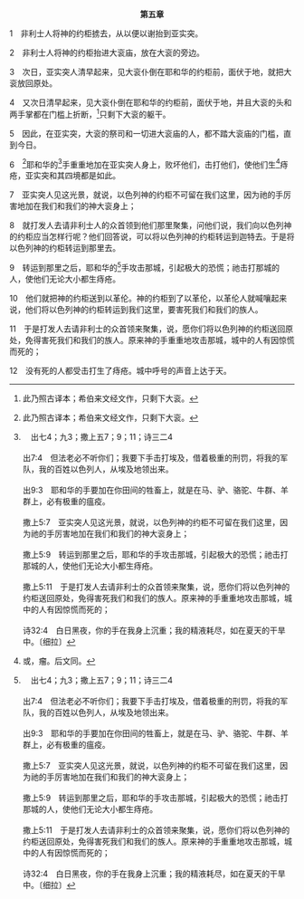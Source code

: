 <p style="text-align:center;font-weight:bold;">第五章</p>

1　非利士人将神的约柜掳去，从以便以谢抬到亚实突。

2　非利士人将神的约柜抬进大衮庙，放在大衮的旁边。

3　次日，亚实突人清早起来，见大衮仆倒在耶和华的约柜前，面伏于地，就把大衮放回原处。

4　又次日清早起来，见大衮仆倒在耶和华的约柜前，面伏于地，并且大衮的头和两手掌都在门槛上折断，[^1]只剩下大衮的躯干。

[^1]:此乃照古译本；希伯来文经文作，只剩下大衮。

5　因此，在亚实突，大衮的祭司和一切进大衮庙的人，都不踏大衮庙的门槛，直到今日。

6　[^1]耶和华的[^a]手重重地加在亚实突人身上，败坏他们，击打他们，使他们生[^2]痔疮，亚实突和其四境都是如此。

[^1]:耶和华重重地对付非利士人，以保护祂的约柜(1～12)。神保护约柜，就是保护祂的圣别(参六19～20)。

[^2]:或，瘤。后文同。

[^a]:　出七4；九3；撒上五7；9；11；诗三二4<br><br>出7:4　但法老必不听你们；我要下手击打埃及，借着极重的刑罚，将我的军队，我的百姓以色列人，从埃及地领出来。<br><br>出9:3　耶和华的手要加在你田间的牲畜上，就是在马、驴、骆驼、牛群、羊群上，必有极重的瘟疫。<br><br>撒上5:7　亚实突人见这光景，就说，以色列神的约柜不可留在我们这里，因为祂的手厉害地加在我们和我们的神大衮身上；<br><br>撒上5:9　转运到那里之后，耶和华的手攻击那城，引起极大的恐慌；祂击打那城的人，使他们无论大小都生痔疮。<br><br>撒上5:11　于是打发人去请非利士的众首领来聚集，说，愿你们将以色列神的约柜送回原处，免得害死我们和我们的族人。原来神的手重重地攻击那城，城中的人有因惊慌而死的；<br><br>诗32:4　白日黑夜，你的手在我身上沉重；我的精液耗尽，如在夏天的干旱中。〔细拉〕

7　亚实突人见这光景，就说，以色列神的约柜不可留在我们这里，因为祂的手厉害地加在我们和我们的神大衮身上；

8　就打发人去请非利士人的众首领到他们那里聚集，问他们说，我们向以色列神的约柜应当怎样行呢？他们回答说，可以将以色列神的约柜转运到迦特去。于是将以色列神的约柜转运到那里去。

9　转运到那里之后，耶和华的[^a]手攻击那城，引起极大的恐慌；祂击打那城的人，使他们无论大小都生痔疮。

[^a]:　申二15；撒上七13；十二15<br><br>申2:15　耶和华的手也攻击他们，将他们从营中清除，直到灭尽。<br><br>撒上7:13　从此，非利士人就被制伏，不再入以色列的境内了。撒母耳作士师的一切日子，耶和华的手总是攻击非利士人。<br><br>撒上12:15　倘若你们不听从耶和华的话，违背耶和华的命令，耶和华的手必攻击你们，像从前攻击你们的列祖一样。

10　他们就把神的约柜送到以革伦。神的约柜到了以革伦，以革伦人就喊嚷起来说，他们将以色列神的约柜转运到我们这里，要害死我们和我们的族人。

11　于是打发人去请非利士的众首领来聚集，说，愿你们将以色列神的约柜送回原处，免得害死我们和我们的族人。原来神的手重重地攻击那城，城中的人有因惊慌而死的；

12　没有死的人都受击打生了痔疮。城中呼号的声音上达于天。

